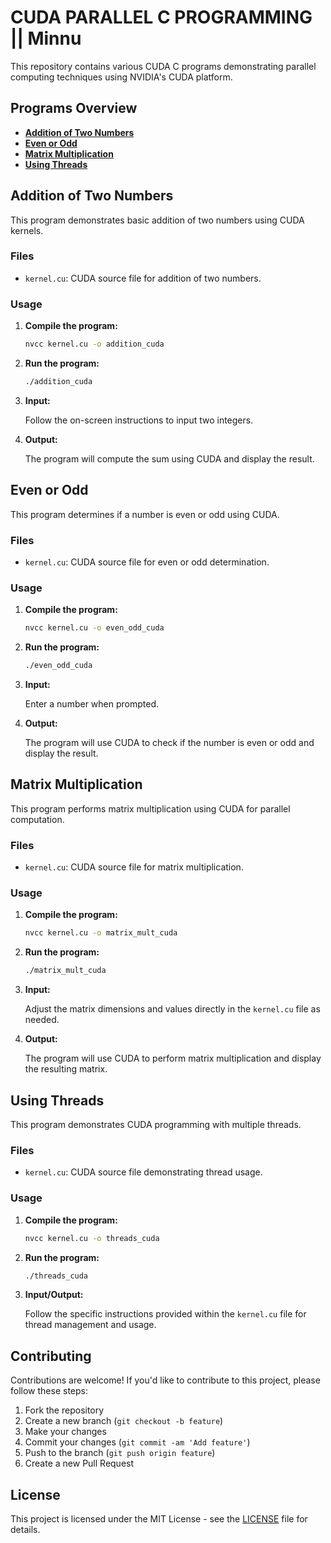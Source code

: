 # CUDA PARALLEL C PROGRAMMING || Minnu
This repository contains various CUDA C programs demonstrating parallel computing techniques using NVIDIA's CUDA platform.

## Programs Overview

- **[Addition of Two Numbers](#addition-of-two-numbers)**
- **[Even or Odd](#even-or-odd)**
- **[Matrix Multiplication](#matrix-multiplication)**
- **[Using Threads](#using-threads)**

## Addition of Two Numbers

This program demonstrates basic addition of two numbers using CUDA kernels.

### Files

- `kernel.cu`: CUDA source file for addition of two numbers.

### Usage

1. **Compile the program:**

   ```bash
   nvcc kernel.cu -o addition_cuda
   ```

2. **Run the program:**

   ```bash
   ./addition_cuda
   ```

3. **Input:**

   Follow the on-screen instructions to input two integers.

4. **Output:**

   The program will compute the sum using CUDA and display the result.

## Even or Odd

This program determines if a number is even or odd using CUDA.

### Files

- `kernel.cu`: CUDA source file for even or odd determination.

### Usage

1. **Compile the program:**

   ```bash
   nvcc kernel.cu -o even_odd_cuda
   ```

2. **Run the program:**

   ```bash
   ./even_odd_cuda
   ```

3. **Input:**

   Enter a number when prompted.

4. **Output:**

   The program will use CUDA to check if the number is even or odd and display the result.

## Matrix Multiplication

This program performs matrix multiplication using CUDA for parallel computation.

### Files

- `kernel.cu`: CUDA source file for matrix multiplication.

### Usage

1. **Compile the program:**

   ```bash
   nvcc kernel.cu -o matrix_mult_cuda
   ```

2. **Run the program:**

   ```bash
   ./matrix_mult_cuda
   ```

3. **Input:**

   Adjust the matrix dimensions and values directly in the `kernel.cu` file as needed.

4. **Output:**

   The program will use CUDA to perform matrix multiplication and display the resulting matrix.

## Using Threads

This program demonstrates CUDA programming with multiple threads.

### Files

- `kernel.cu`: CUDA source file demonstrating thread usage.

### Usage

1. **Compile the program:**

   ```bash
   nvcc kernel.cu -o threads_cuda
   ```

2. **Run the program:**

   ```bash
   ./threads_cuda
   ```

3. **Input/Output:**

   Follow the specific instructions provided within the `kernel.cu` file for thread management and usage.

## Contributing

Contributions are welcome! If you'd like to contribute to this project, please follow these steps:

1. Fork the repository
2. Create a new branch (`git checkout -b feature`)
3. Make your changes
4. Commit your changes (`git commit -am 'Add feature'`)
5. Push to the branch (`git push origin feature`)
6. Create a new Pull Request

## License

This project is licensed under the MIT License - see the [LICENSE](LICENSE) file for details.
